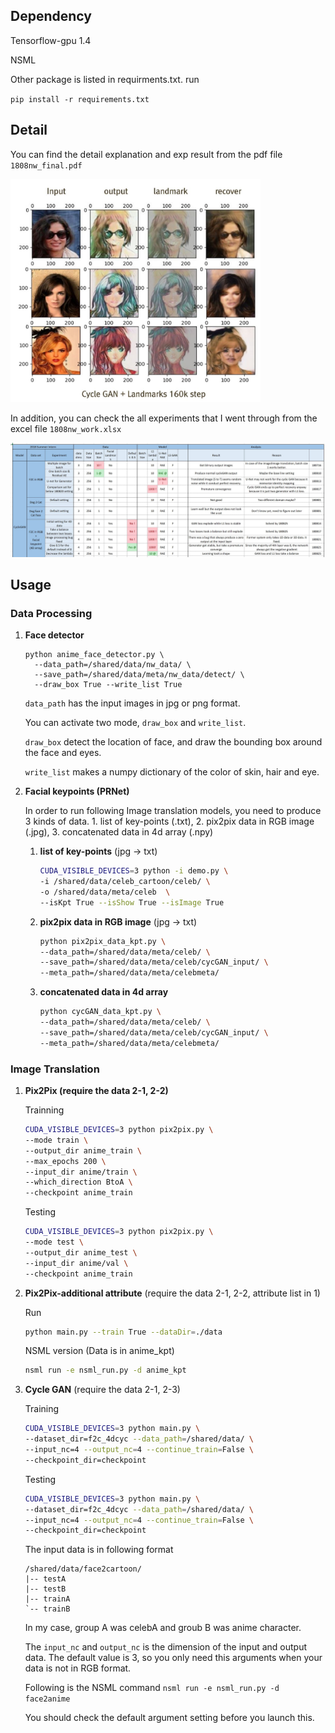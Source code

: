 ## Dependency 

Tensorflow-gpu 1.4 

NSML

Other package is listed in requirments.txt. run 

`pip install -r requirements.txt`

## Detail

You can find the detail explanation and exp result from the pdf file `1808nw_final.pdf` 

<img src=".\006_exp_result.JPG" width="400">


In addition,  you can check the all experiments that I went through from the excel file `1808nw_work.xlsx`

<img src=".\005_exp_log.JPG">



## Usage 

### Data Processing

1. **Face detector**  

   ```shell 
   python anime_face_detector.py \
     --data_path=/shared/data/nw_data/ \
     --save_path=/shared/data/meta/nw_data/detect/ \
     --draw_box True --write_list True
   ```

   `data_path`  has the input images in jpg or png format.

   You can activate two mode, `draw_box` and `write_list`. 

   `draw_box` detect the location of face, and draw the bounding box around the face and eyes. 

   `write_list` makes a numpy dictionary of the color of skin, hair and eye.

2. **Facial keypoints (PRNet)**

   In order to run following Image translation models, you need to produce 3 kinds of data. 1. list of key-points (.txt), 2. pix2pix data in RGB image (.jpg), 3. concatenated data in 4d array (.npy)

   1. **list of key-points** (jpg -> txt)

      ``` bash
      CUDA_VISIBLE_DEVICES=3 python -i demo.py \
      -i /shared/data/celeb_cartoon/celeb/ \
      -o /shared/data/meta/celeb  \
      --isKpt True --isShow True --isImage True 
      ```

   2. **pix2pix data in RGB image** (jpg -> txt)

      ``` bash
      python pix2pix_data_kpt.py \
      --data_path=/shared/data/meta/celeb/ \
      --save_path=/shared/data/meta/celeb/cycGAN_input/ \
      --meta_path=/shared/data/meta/celebmeta/
      ```

   3. **concatenated data in 4d array** 

      ```bash
      python cycGAN_data_kpt.py \
      --data_path=/shared/data/meta/celeb/ \
      --save_path=/shared/data/meta/celeb/cycGAN_input/ \
      --meta_path=/shared/data/meta/celebmeta/
      ```






### Image Translation 

1. **Pix2Pix (require the data 2-1, 2-2)**

    Trainning

    ```bash
    CUDA_VISIBLE_DEVICES=3 python pix2pix.py \
    --mode train \
    --output_dir anime_train \
    --max_epochs 200 \
    --input_dir anime/train \
    --which_direction BtoA \
    --checkpoint anime_train
    ```

    Testing 

    ```bash
    CUDA_VISIBLE_DEVICES=3 python pix2pix.py \
    --mode test \
    --output_dir anime_test \
    --input_dir anime/val \
    --checkpoint anime_train
    ```

   




2. **Pix2Pix-additional attribute** (require the data 2-1, 2-2, attribute list in 1)

   Run 

   ```bash
   python main.py --train True --dataDir=./data
   ```

   NSML version (Data is in anime_kpt)

   ```bash
   nsml run -e nsml_run.py -d anime_kpt
   ```

3. **Cycle GAN** (require the data 2-1, 2-3) 

    Training 

    ```bash
    CUDA_VISIBLE_DEVICES=3 python main.py \
    --dataset_dir=f2c_4dcyc --data_path=/shared/data/ \
    --input_nc=4 --output_nc=4 --continue_train=False \
    --checkpoint_dir=checkpoint
    ```

	Testing 
	
	```bash
	CUDA_VISIBLE_DEVICES=3 python main.py \
	--dataset_dir=f2c_4dcyc --data_path=/shared/data/ \
	--input_nc=4 --output_nc=4 --continue_train=False \
	--checkpoint_dir=checkpoint
	```


      The input data is in following format 

   ```
   /shared/data/face2cartoon/
   |-- testA
   |-- testB
   |-- trainA
   `-- trainB
   ```

   In my case, group A was celebA and groub B was anime character. 

    

   The `input_nc` and `output_nc` is the dimension of the input and output data. The default value is 3, so you only need this arguments when your data is not in RGB format. 

   

   Following is the NSML command
   `nsml run -e nsml_run.py -d face2anime`

   You should check the default argument setting before you launch this.

    
